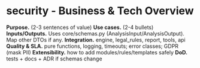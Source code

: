 ﻿# security - Business & Tech Overview

**Purpose.** (2-3 sentences of value)
**Use cases.** (2-4 bullets)
**Inputs/Outputs.** Uses core/schemas.py (AnalysisInput/AnalysisOutput). Map other DTOs if any.
**Integration.** engine, legal_rules, report, tools, api
**Quality & SLA.** pure functions, logging, timeouts; error classes; GDPR (mask PII)
**Extensibility.** how to add modules/rules/templates safely
**DoD.** tests + docs + ADR if schemas change
